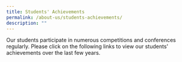 ```yaml
---
title: Students' Achievements
permalink: /about-us/students-achievements/
description: ""
---
```


Our students participate in numerous competitions and conferences regularly. Please click on the following links to view our students' achievements over the last few years.